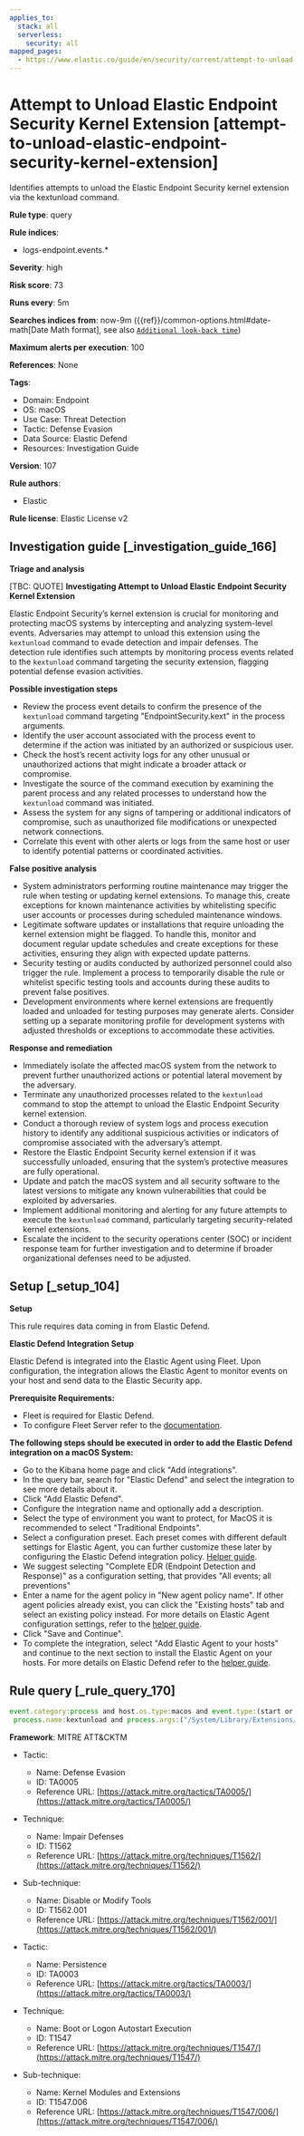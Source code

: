 ```yaml
---
applies_to:
  stack: all
  serverless:
    security: all
mapped_pages:
  - https://www.elastic.co/guide/en/security/current/attempt-to-unload-elastic-endpoint-security-kernel-extension.html
---
```


# Attempt to Unload Elastic Endpoint Security Kernel Extension [attempt-to-unload-elastic-endpoint-security-kernel-extension]

Identifies attempts to unload the Elastic Endpoint Security kernel extension via the kextunload command.

**Rule type**: query

**Rule indices**:

* logs-endpoint.events.*

**Severity**: high

**Risk score**: 73

**Runs every**: 5m

**Searches indices from**: now-9m ({{ref}}/common-options.html#date-math[Date Math format], see also [`Additional look-back time`](docs-content://solutions/security/detect-and-alert/create-detection-rule.md#rule-schedule))

**Maximum alerts per execution**: 100

**References**: None

**Tags**:

* Domain: Endpoint
* OS: macOS
* Use Case: Threat Detection
* Tactic: Defense Evasion
* Data Source: Elastic Defend
* Resources: Investigation Guide

**Version**: 107

**Rule authors**:

* Elastic

**Rule license**: Elastic License v2

## Investigation guide [_investigation_guide_166]

**Triage and analysis**

[TBC: QUOTE]
**Investigating Attempt to Unload Elastic Endpoint Security Kernel Extension**

Elastic Endpoint Security’s kernel extension is crucial for monitoring and protecting macOS systems by intercepting and analyzing system-level events. Adversaries may attempt to unload this extension using the `kextunload` command to evade detection and impair defenses. The detection rule identifies such attempts by monitoring process events related to the `kextunload` command targeting the security extension, flagging potential defense evasion activities.

**Possible investigation steps**

* Review the process event details to confirm the presence of the `kextunload` command targeting "EndpointSecurity.kext" in the process arguments.
* Identify the user account associated with the process event to determine if the action was initiated by an authorized or suspicious user.
* Check the host’s recent activity logs for any other unusual or unauthorized actions that might indicate a broader attack or compromise.
* Investigate the source of the command execution by examining the parent process and any related processes to understand how the `kextunload` command was initiated.
* Assess the system for any signs of tampering or additional indicators of compromise, such as unauthorized file modifications or unexpected network connections.
* Correlate this event with other alerts or logs from the same host or user to identify potential patterns or coordinated activities.

**False positive analysis**

* System administrators performing routine maintenance may trigger the rule when testing or updating kernel extensions. To manage this, create exceptions for known maintenance activities by whitelisting specific user accounts or processes during scheduled maintenance windows.
* Legitimate software updates or installations that require unloading the kernel extension might be flagged. To handle this, monitor and document regular update schedules and create exceptions for these activities, ensuring they align with expected update patterns.
* Security testing or audits conducted by authorized personnel could also trigger the rule. Implement a process to temporarily disable the rule or whitelist specific testing tools and accounts during these audits to prevent false positives.
* Development environments where kernel extensions are frequently loaded and unloaded for testing purposes may generate alerts. Consider setting up a separate monitoring profile for development systems with adjusted thresholds or exceptions to accommodate these activities.

**Response and remediation**

* Immediately isolate the affected macOS system from the network to prevent further unauthorized actions or potential lateral movement by the adversary.
* Terminate any unauthorized processes related to the `kextunload` command to stop the attempt to unload the Elastic Endpoint Security kernel extension.
* Conduct a thorough review of system logs and process execution history to identify any additional suspicious activities or indicators of compromise associated with the adversary’s attempt.
* Restore the Elastic Endpoint Security kernel extension if it was successfully unloaded, ensuring that the system’s protective measures are fully operational.
* Update and patch the macOS system and all security software to the latest versions to mitigate any known vulnerabilities that could be exploited by adversaries.
* Implement additional monitoring and alerting for any future attempts to execute the `kextunload` command, particularly targeting security-related kernel extensions.
* Escalate the incident to the security operations center (SOC) or incident response team for further investigation and to determine if broader organizational defenses need to be adjusted.


## Setup [_setup_104]

**Setup**

This rule requires data coming in from Elastic Defend.

**Elastic Defend Integration Setup**

Elastic Defend is integrated into the Elastic Agent using Fleet. Upon configuration, the integration allows the Elastic Agent to monitor events on your host and send data to the Elastic Security app.

**Prerequisite Requirements:**

* Fleet is required for Elastic Defend.
* To configure Fleet Server refer to the [documentation](docs-content://reference/ingestion-tools/fleet/fleet-server.md).

**The following steps should be executed in order to add the Elastic Defend integration on a macOS System:**

* Go to the Kibana home page and click "Add integrations".
* In the query bar, search for "Elastic Defend" and select the integration to see more details about it.
* Click "Add Elastic Defend".
* Configure the integration name and optionally add a description.
* Select the type of environment you want to protect, for MacOS it is recommended to select "Traditional Endpoints".
* Select a configuration preset. Each preset comes with different default settings for Elastic Agent, you can further customize these later by configuring the Elastic Defend integration policy. [Helper guide](docs-content://solutions/security/configure-elastic-defend/configure-an-integration-policy-for-elastic-defend.md).
* We suggest selecting "Complete EDR (Endpoint Detection and Response)" as a configuration setting, that provides "All events; all preventions"
* Enter a name for the agent policy in "New agent policy name". If other agent policies already exist, you can click the "Existing hosts" tab and select an existing policy instead. For more details on Elastic Agent configuration settings, refer to the [helper guide](docs-content://reference/ingestion-tools/fleet/agent-policy.md).
* Click "Save and Continue".
* To complete the integration, select "Add Elastic Agent to your hosts" and continue to the next section to install the Elastic Agent on your hosts. For more details on Elastic Defend refer to the [helper guide](docs-content://solutions/security/configure-elastic-defend/install-elastic-defend.md).


## Rule query [_rule_query_170]

```js
event.category:process and host.os.type:macos and event.type:(start or process_started) and
 process.name:kextunload and process.args:("/System/Library/Extensions/EndpointSecurity.kext" or "EndpointSecurity.kext")
```

**Framework**: MITRE ATT&CKTM

* Tactic:

    * Name: Defense Evasion
    * ID: TA0005
    * Reference URL: [https://attack.mitre.org/tactics/TA0005/](https://attack.mitre.org/tactics/TA0005/)

* Technique:

    * Name: Impair Defenses
    * ID: T1562
    * Reference URL: [https://attack.mitre.org/techniques/T1562/](https://attack.mitre.org/techniques/T1562/)

* Sub-technique:

    * Name: Disable or Modify Tools
    * ID: T1562.001
    * Reference URL: [https://attack.mitre.org/techniques/T1562/001/](https://attack.mitre.org/techniques/T1562/001/)

* Tactic:

    * Name: Persistence
    * ID: TA0003
    * Reference URL: [https://attack.mitre.org/tactics/TA0003/](https://attack.mitre.org/tactics/TA0003/)

* Technique:

    * Name: Boot or Logon Autostart Execution
    * ID: T1547
    * Reference URL: [https://attack.mitre.org/techniques/T1547/](https://attack.mitre.org/techniques/T1547/)

* Sub-technique:

    * Name: Kernel Modules and Extensions
    * ID: T1547.006
    * Reference URL: [https://attack.mitre.org/techniques/T1547/006/](https://attack.mitre.org/techniques/T1547/006/)



